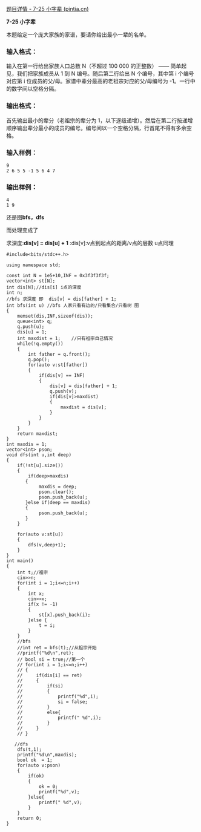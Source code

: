 [题目详情 - 7-25 小字辈 (pintia.cn)](https://pintia.cn/problem-sets/1628020702584594432/exam/problems/1628020809572896792)



**7-25 小字辈**

本题给定一个庞大家族的家谱，要请你给出最小一辈的名单。

### 输入格式：

输入在第一行给出家族人口总数 N（不超过 100 000 的正整数） —— 简单起见，我们把家族成员从 1 到 N 编号。随后第二行给出 N 个编号，其中第 i 个编号对应第 i 位成员的父/母。家谱中辈分最高的老祖宗对应的父/母编号为 -1。一行中的数字间以空格分隔。

### 输出格式：

首先输出最小的辈分（老祖宗的辈分为 1，以下逐级递增）。然后在第二行按递增顺序输出辈分最小的成员的编号。编号间以一个空格分隔，行首尾不得有多余空格。

### 输入样例：

```in
9
2 6 5 5 -1 5 6 4 7
```

### 输出样例：

```out
4
1 9
```

还是图**bfs，dfs** 

而处理变成了 

求深度:**dis[v] = dis[u] + 1**  :dis[v]:v点到起点的距离/v点的层数 u点同理 





~~~
#include<bits/stdc++.h>

using namespace std;

const int N = 1e5+10,INF = 0x3f3f3f3f;
vector<int> st[N];
int dis[N];//dis[i] i点的深度
int n;
//bfs 求深度 即  dis[v] = dis[father] + 1;
int bfs(int u) //bfs 人家只看有边的/只看集合/只看树 图
{
    memset(dis,INF,sizeof(dis));
    queue<int> q;
    q.push(u);
    dis[u] = 1;
    int maxdist = 1;    //只有祖宗自己情况
    while(!q.empty())
    {
        int father = q.front();
        q.pop();
        for(auto v:st[father])
        {
            if(dis[v] == INF)
            {
                dis[v] = dis[father] + 1;
                q.push(v);
                if(dis[v]>maxdist)
                {
                    maxdist = dis[v];
                }
            }
        }
    }
    return maxdist;
}
int maxdis = 1;
vector<int> pson;
void dfs(int u,int deep)
{
    if(!st[u].size())
    {
        if(deep>maxdis)
       {
            maxdis = deep;
            pson.clear();
            pson.push_back(u);
       }else if(deep == maxdis)
       {
            pson.push_back(u);
       }
    }

    for(auto v:st[u])
    {
        dfs(v,deep+1);
    }
}
int main()
{
    int t;//祖宗
    cin>>n;
    for(int i = 1;i<=n;i++)
    {
        int x;
        cin>>x;
        if(x != -1)
        {
            st[x].push_back(i);
        }else {
            t = i;
        }
    }
    //bfs
    //int ret = bfs(t);//从祖宗开始
    //printf("%d\n",ret);
    // bool si = true;//第一个
    // for(int i = 1;i<=n;i++)
    // {
    //     if(dis[i] == ret)
    //     {
    //         if(si)
    //         {
    //             printf("%d",i);
    //             si = false;
    //         } 
    //         else{
    //             printf(" %d",i);
    //         }
    //     }
    // }
   
   //dfs
    dfs(t,1);
    printf("%d\n",maxdis);
    bool ok  = 1;
    for(auto v:pson)
    {
        if(ok)
        {
            ok = 0;
            printf("%d",v);
        }else{
            printf(" %d",v);
        }
    }
    return 0;
}
~~~

